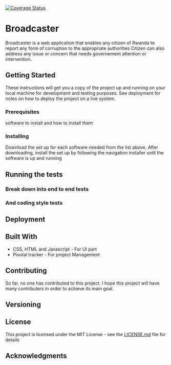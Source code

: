 [![Coverage Status](https://coveralls.io/repos/github/DianeNkz/Broadcaster/badge.svg?branch=develop)](https://coveralls.io/github/DianeNkz/Broadcaster?branch=develop)

# Broadcaster


 Broadcaster is a web application that enables any citizen  of Rwanda to report any form of corruption to the  appropriate authorities
Citizen can also address any issue or concern that needs governement attention or intervention.


## Getting Started

These instructions will get you a copy of the project up and running on your local machine for development and testing purposes. See deployment for notes on how to deploy the project on a live system.

### Prerequisites

software to install and how to install them




### Installing

Download the set up for each software needed from the list above.
After downloading, install the set up by following the navigation installer until the software is up and running


## Running the tests



### Break down into end to end tests



### And coding style tests



## Deployment



## Built With

* CSS, HTML and Javascript - For UI part
* Pivotal tracker - For project Management


## Contributing

So far, no one has contributed to this project. I hope this project will have many contributers in order to achieve its main goal.

## Versioning





## License

This project is licensed under the MIT License - see the [LICENSE.md](LICENSE.md) file for details

## Acknowledgments

